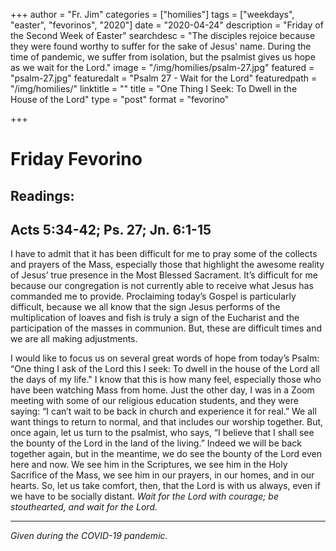 +++
author = "Fr. Jim"
categories = ["homilies"]
tags = ["weekdays", "easter", "fevorinos", "2020"]
date = "2020-04-24"
description = "Friday of the Second Week of Easter"
searchdesc = "The disciples rejoice because they were found worthy to suffer for the sake of Jesus' name. During the time of pandemic, we suffer from isolation, but the psalmist gives us hope as we wait for the Lord."
image = "/img/homilies/psalm-27.jpg"
featured = "psalm-27.jpg"
featuredalt = "Psalm 27 - Wait for the Lord"
featuredpath = "/img/homilies/"
linktitle = ""
title = "One Thing I Seek: To Dwell in the House of the Lord"
type = "post"
format = "fevorino"

+++

# Friday Fevorino  
## Readings:  
## Acts 5:34-42; Ps. 27; Jn. 6:1-15

I have to admit that it has been difficult for me to pray some of the collects and prayers of the Mass, especially those that highlight the awesome reality of Jesus’ true presence in the Most Blessed Sacrament. It’s difficult for me because our congregation is not currently able to receive what Jesus has commanded me to provide. Proclaiming today’s Gospel is particularly difficult, because we all know that the sign Jesus performs of the multiplication of loaves and fish is truly a sign of the Eucharist and the participation of the masses in communion. But, these are difficult times and we are all making adjustments.

I would like to focus us on several great words of hope from today’s Psalm: “One thing I ask of the Lord this I seek: To dwell in the house of the Lord all the days of my life." I know that this is how many feel, especially those who have been watching Mass from home. Just the other day, I was in a Zoom meeting with some of our religious education students, and they were saying: “I can’t wait to be back in church and experience it for real.” We all want things to return to normal, and that includes our worship together. But, once again, let us turn to the psalmist, who says, “I believe that I shall see the bounty of the Lord in the land of the living.” Indeed we will be back together again, but in the meantime, we do see the bounty of the Lord even here and now. We see him in the Scriptures, we see him in the Holy Sacrifice of the Mass, we see him in our prayers, in our homes, and in our hearts. So, let us take comfort, then, that the Lord is with us always, even if we have to be socially distant. *Wait for the Lord with courage; be stouthearted, and wait for the Lord.*

---
*Given during the COVID-19 pandemic.*